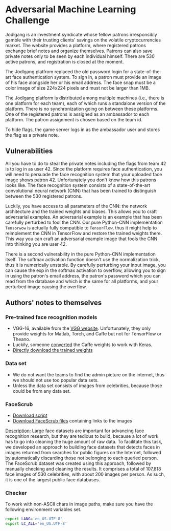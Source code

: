 # Adversarial Machine Learning Challenge

Jodlgang is an investment syndicate whose fellow patrons irresponsibly gamble with their trusting clients' savings on the volatile cryptocurrencies market.
The website provides a platform, where registered patrons exchange brief notes and organize themselves. Patrons can also save private notes only to be seen by each individual himself.
There are 530 active patrons, and registration is closed at the moment.

The Jodlgang platfrom replaced the old password login for a state-of-the-art face authentication system. To sign in, a patron must provide an image of his face alongside her or his email address.
The face snap must be a color image of size 224x224 pixels and must not be larger than 1MB.

The Jodlgang platform is distributed among multiple machines (i.e., there is one platform for each team), each of which runs a standalone version of the platform. There is no synchronization going on between these platforms. One of the registered patrons is assigned as an ambassador to each platform. The patron assignment is chosen based on the team id.

To hide flags, the game server logs in as the ambassador user and stores the flag as a private note.

## Vulnerabilities
All you have to do to steal the private notes including the flags from team 42 is to log in as user 42. Since the platform requires face authentication, you will need to persuade the face recognition system that your uploaded face image shows patron 42. Unfortunately you don't know how this patrons looks like. The face recognition system consists of a state-of-the-art convolutional neural network (CNN) that has been trained to distinguish between the 530 registered patrons.

Luckily, you have access to all parameters of the CNN: the network architecture and the trained weights and biases. This allows you to craft adversarial examples. An adversarial example is an example that has been carefully perturbed to fool the CNN. Our pure Python-CNN implementation `Tensorwow` is actually fully compatible to `TensorFlow`, thus it might help to reimplement the CNN in TensorFlow and restore the trained weights there.
This way you can craft an adversarial example image that fools the CNN into thinking you are user 42.

There is a second vulnerability in the pure Python-CNN implementation itself. The softmax activation function doesn't use the normalization trick, thus it is numerically unstable. By carefully perturbing your input image, you can cause the exp in the softmax activation to overflow, allowing you to sign in using the patron's email address, the patron's password which you can read from the database and which is the same for all platforms, and your perturbed image causing the overflow.

## Authors' notes to themselves

### Pre-trained face recognition models
* VGG-16, available from the [VGG website](http://www.robots.ox.ac.uk/%7Evgg/software/vgg_face/). Unfortunately, they only provide weights for Matlab, Torch, and Caffe but not for TensorFlow or Theano.
* Luckily, someone [converted](https://github.com/rcmalli/keras-vggface/) the Caffe weights to work with Keras.
* [Directly download the trained weights](https://github.com/rcmalli/keras-vggface/releases/download/v2.0/rcmalli_vggface_tf_vgg16.h5)

### Data set

* We do not want the teams to find the admin picture on the internet, thus we should not use too popular data sets.
* Unless the data set consists of images from celebrities, because those could be from any data set.

### FaceScrub

* [Download script](https://github.com/lightalchemist/FaceScrub)
* [Download FaceScrub files](https://github.com/faceteam/facescrub) containing links to the images

[Description](http://www.face-rec.org/databases/):
Large face datasets are important for advancing face recognition research, but they are tedious to build, because a lot of work has to go into cleaning the huge amount of raw data. To facilitate this task, we developed an approach to building face datasets that detects faces in images returned from searches for public figures on the Internet, followed by automatically discarding those not belonging to each queried person. The FaceScrub dataset was created using this approach, followed by manually checking and cleaning the results. It comprises a total of 107,818 face images of 530 celebrities, with about 200 images per person. As such, it is one of the largest public face databases.

### Checker
To work with non-ASCII chars in image paths, make sure you have the following environment variables set.
```bash
export LANG='en_US.UTF-8'
export LC_ALL='en_US.UTF-8'
```